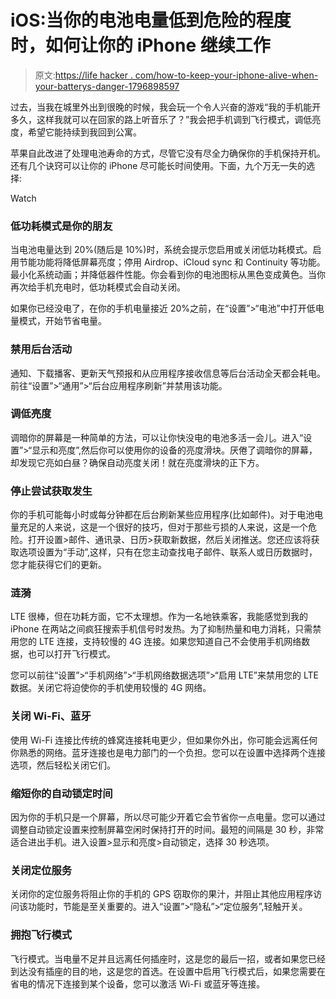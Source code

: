 # iOS:当你的电池电量低到危险的程度时，如何让你的 iPhone 继续工作

> 原文:[https://life hacker . com/how-to-keep-your-iphone-alive-when-your-batterys-danger-1796898597](https://lifehacker.com/how-to-keep-your-iphone-alive-when-your-batterys-danger-1796898597)

过去，当我在城里外出到很晚的时候，我会玩一个令人兴奋的游戏“我的手机能开多久，这样我就可以在回家的路上听音乐了？”我会把手机调到飞行模式，调低亮度，希望它能持续到我回到公寓。

苹果自此改进了处理电池寿命的方式，尽管它没有尽全力确保你的手机保持开机。还有几个诀窍可以让你的 iPhone 尽可能长时间使用。下面，九个万无一失的选择:

Watch

### 低功耗模式是你的朋友

当电池电量达到 20%(随后是 10%)时，系统会提示您启用或关闭低功耗模式。启用节能功能将降低屏幕亮度；停用 Airdrop、iCloud sync 和 Continuity 等功能。最小化系统动画；并降低器件性能。你会看到你的电池图标从黑色变成黄色。当你再次给手机充电时，低功耗模式会自动关闭。

如果你已经没电了，在你的手机电量接近 20%之前，在“设置”>“电池”中打开低电量模式，开始节省电量。

### 禁用后台活动

通知、下载播客、更新天气预报和从应用程序接收信息等后台活动全天都会耗电。前往“设置”>“通用”>“后台应用程序刷新”并禁用该功能。

### 调低亮度

调暗你的屏幕是一种简单的方法，可以让你快没电的电池多活一会儿。进入“设置”>“显示和亮度”,然后你可以使用你的设备的亮度滑块。厌倦了调暗你的屏幕，却发现它亮如白昼？确保自动亮度关闭！就在亮度滑块的正下方。

### 停止尝试获取发生

你的手机可能每小时或每分钟都在后台刷新某些应用程序(比如邮件)。对于电池电量充足的人来说，这是一个很好的技巧，但对于那些亏损的人来说，这是一个危险。打开设置>邮件、通讯录、日历>获取新数据，然后关闭推送。您还应该将获取选项设置为“手动”,这样，只有在您主动查找电子邮件、联系人或日历数据时，您才能获得它们的更新。

### 涟漪

LTE 很棒，但在功耗方面，它不太理想。作为一名地铁乘客，我能感觉到我的 iPhone 在两站之间疯狂搜索手机信号时发热。为了抑制热量和电力消耗，只需禁用您的 LTE 连接，支持较慢的 4G 连接。如果您知道自己不会使用手机网络数据，也可以打开飞行模式。

您可以前往“设置”>“手机网络”>“手机网络数据选项”>“启用 LTE”来禁用您的 LTE 数据。关闭它将迫使你的手机使用较慢的 4G 网络。

### 关闭 Wi-Fi、蓝牙

使用 Wi-Fi 连接比传统的蜂窝连接耗电更少，但如果你外出，你可能会远离任何你熟悉的网络。蓝牙连接也是电力部门的一个负担。您可以在设置中选择两个连接选项，然后轻松关闭它们。

### 缩短你的自动锁定时间

因为你的手机只是一个屏幕，所以尽可能少开着它会节省你一点电量。您可以通过调整自动锁定设置来控制屏幕空闲时保持打开的时间。最短的间隔是 30 秒，非常适合进出手机。进入设置>显示和亮度>自动锁定，选择 30 秒选项。

### 关闭定位服务

关闭你的定位服务将阻止你的手机的 GPS 窃取你的果汁，并阻止其他应用程序访问该功能时，节能是至关重要的。进入“设置”>“隐私”>“定位服务”,轻触开关。

### 拥抱飞行模式

飞行模式。当电量不足并且远离任何插座时，这是您的最后一招，或者如果您已经到达没有插座的目的地，这是您的首选。在设置中启用飞行模式后，如果您需要在省电的情况下连接到某个设备，您可以激活 Wi-Fi 或蓝牙等连接。